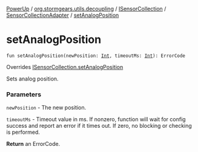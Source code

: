 [PowerUp](../../../index.md) / [org.stormgears.utils.decoupling](../../index.md) / [ISensorCollection](../index.md) / [SensorCollectionAdapter](index.md) / [setAnalogPosition](./set-analog-position.md)

# setAnalogPosition

`fun setAnalogPosition(newPosition: `[`Int`](https://kotlinlang.org/api/latest/jvm/stdlib/kotlin/-int/index.html)`, timeoutMs: `[`Int`](https://kotlinlang.org/api/latest/jvm/stdlib/kotlin/-int/index.html)`): ErrorCode`

Overrides [ISensorCollection.setAnalogPosition](../set-analog-position.md)

Sets analog position.

### Parameters

`newPosition` - The new position.

`timeoutMs` - Timeout value in ms. If nonzero, function will wait for
config success and report an error if it times out.
If zero, no blocking or checking is performed.

**Return**
an ErrorCode.

